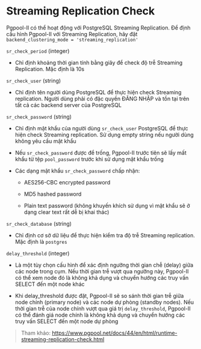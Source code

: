 # Streaming Replication Check

Pgpool-II có thể hoạt động với PostgreSQL Streaming Replication. Để định cấu hình Pgpool-II với Streaming Replication, hãy đặt `backend_clustering_mode = 'streaming_replication'`

`sr_check_period` (integer)

- Chỉ định khoảng thời gian tính bằng giây để check độ trễ Streaming Replication. Mặc định là 10s

`sr_check_user` (string)

- Chỉ định tên người dùng PostgreSQL để thực hiện check Streaming replication. Người dùng phải có đặc quyền ĐĂNG NHẬP và tồn tại trên tất cả các backend server của PostgreSQL

`sr_check_password` (string)

- Chỉ định mật khẩu của người dùng `sr_check_user` PostgreSQL để thực hiện check Streaming replication. Sử dụng empty string nếu người dùng không yêu cầu mật khẩu

- Nếu `sr_check_password` được để trống, Pgpool-II trước tiên sẽ lấy mất khẩu từ tệp `pool_password` trước khi sử dụng mật khẩu trống

- Các dạng mật khẩu `sr_check_password` chấp nhận:

	+ AES256-CBC encrypted password

	+ MD5 hashed password

	+ Plain text password (không khuyến khích sử dụng vì mật khẩu sẽ ở dạng clear text rất dễ bị khai thác)

`sr_check_database` (string)

- Chỉ định cơ sở dữ liệu để thực hiện kiểm tra độ trễ Streaming replication. Mặc định là `postgres`

`delay_threshold` (integer)

- Là một tùy chọn cấu hình để xác định ngưỡng thời gian chễ (delay) giữa các node trong cụm. Nếu thời gian trễ vượt qua ngưỡng này, Pgpool-II có thể xem node đó là không khả dụng và chuyển hướng các truy vấn SELECT đến một node khác

- Khi delay_threshold được đặt, Pgpool-II sẽ so sánh thời gian trễ giữa node chính (primary node) và các node dự phòng (standby nodes). Nếu thời gian trễ của node chính vượt qua giá trị `delay_threshold`, Pgpool-II có thể đánh giá node chính là không khả dụng và chuyển hướng các truy vấn SELECT đến một node dự phòng

> Tham khảo: https://www.pgpool.net/docs/44/en/html/runtime-streaming-replication-check.html